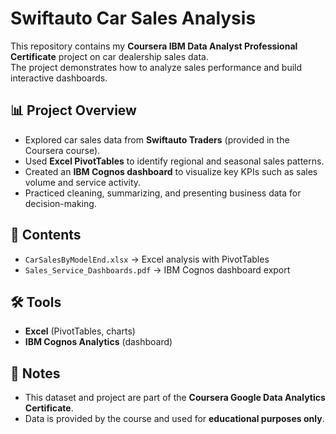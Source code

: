 # Swiftauto Car Sales Analysis  

This repository contains my **Coursera IBM Data Analyst Professional Certificate** project on car dealership sales data.  
The project demonstrates how to analyze sales performance and build interactive dashboards.  

## 📊 Project Overview
- Explored car sales data from **Swiftauto Traders** (provided in the Coursera course).  
- Used **Excel PivotTables** to identify regional and seasonal sales patterns.  
- Created an **IBM Cognos dashboard** to visualize key KPIs such as sales volume and service activity.  
- Practiced cleaning, summarizing, and presenting business data for decision-making.  

## 📂 Contents
- `CarSalesByModelEnd.xlsx` → Excel analysis with PivotTables  
- `Sales_Service_Dashboards.pdf` → IBM Cognos dashboard export  

## 🛠️ Tools
- **Excel** (PivotTables, charts)  
- **IBM Cognos Analytics** (dashboard)  

## 📌 Notes
- This dataset and project are part of the **Coursera Google Data Analytics Certificate**.  
- Data is provided by the course and used for **educational purposes only**.  

